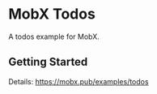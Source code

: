 # MobX Todos

A todos example for MobX.

## Getting Started

Details: https://mobx.pub/examples/todos